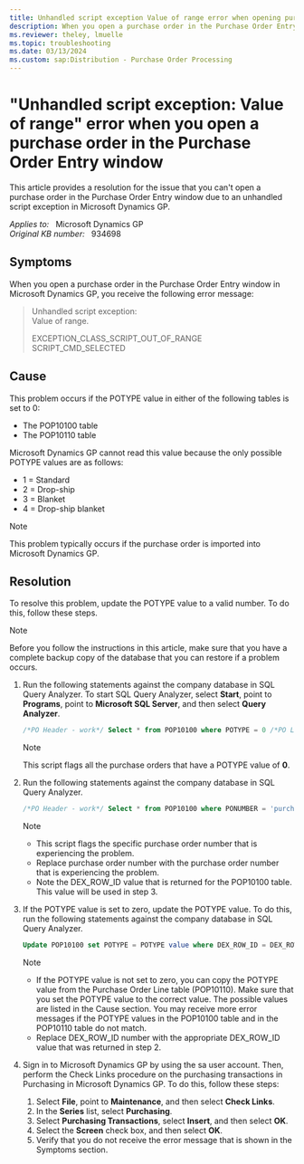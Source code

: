 ```yaml
---
title: Unhandled script exception Value of range error when opening purchase order in the Purchase Order Entry window
description: When you open a purchase order in the Purchase Order Entry window in Microsoft Dynamics GP, you receive an Unhandled script exception. Provides a resolution.
ms.reviewer: theley, lmuelle
ms.topic: troubleshooting
ms.date: 03/13/2024
ms.custom: sap:Distribution - Purchase Order Processing
---
```

# "Unhandled script exception: Value of range" error when you open a purchase order in the Purchase Order Entry window

This article provides a resolution for the issue that you can't open a purchase order in the Purchase Order Entry window due to an unhandled script exception in Microsoft Dynamics GP.

_Applies to:_ &nbsp; Microsoft Dynamics GP  
_Original KB number:_ &nbsp; 934698

## Symptoms

When you open a purchase order in the Purchase Order Entry window in Microsoft Dynamics GP, you receive the following error message:

> Unhandled script exception:  
Value of range.
>
> EXCEPTION_CLASS_SCRIPT_OUT_OF_RANGE  
SCRIPT_CMD_SELECTED

## Cause

This problem occurs if the POTYPE value in either of the following tables is set to 0:

- The POP10100 table
- The POP10110 table

Microsoft Dynamics GP cannot read this value because the only possible POTYPE values are as follows:

- 1 = Standard
- 2 = Drop-ship
- 3 = Blanket
- 4 = Drop-ship blanket

> [!NOTE]
> This problem typically occurs if the purchase order is imported into Microsoft Dynamics GP.

## Resolution

To resolve this problem, update the POTYPE value to a valid number. To do this, follow these steps.

> [!NOTE]
> Before you follow the instructions in this article, make sure that you have a complete backup copy of the database that you can restore if a problem occurs.

1. Run the following statements against the company database in SQL Query Analyzer. To start SQL Query Analyzer, select **Start**, point to **Programs**, point to **Microsoft SQL Server**, and then select **Query Analyzer**.

   ```sql
   /*PO Header - work*/ Select * from POP10100 where POTYPE = 0 /*PO Line - work */ Select * from POP10110 where POTYPE = 0
   ```

   > [!NOTE]
   > This script flags all the purchase orders that have a POTYPE value of **0**.

2. Run the following statements against the company database in SQL Query Analyzer.

   ```sql
   /*PO Header - work*/ Select * from POP10100 where PONUMBER = 'purchase order number' /*PO Line - work*/ Select * from POP10110 where PONUMBER = 'purchase order number'
   ```

   > [!NOTE]
   >
   > - This script flags the specific purchase order number that is experiencing the problem.
   > - Replace purchase order number with the purchase order number that is experiencing the problem.
   > - Note the DEX_ROW_ID value that is returned for the POP10100 table. This value will be used in step 3.

3. If the POTYPE value is set to zero, update the POTYPE value. To do this, run the following statements against the company database in SQL Query Analyzer.

   ```sql
   Update POP10100 set POTYPE = POTYPE value where DEX_ROW_ID = DEX_ROW_ID number
   ```

   > [!NOTE]
   >
   > - If the POTYPE value is not set to zero, you can copy the POTYPE value from the Purchase Order Line table (POP10110). Make sure that you set the POTYPE value to the correct value. The possible values are listed in the Cause section. You may receive more error messages if the POTYPE values in the POP10100 table and in the POP10110 table do not match.
   > - Replace DEX_ROW_ID number with the appropriate DEX_ROW_ID value that was returned in step 2.

4. Sign in to Microsoft Dynamics GP by using the sa user account. Then, perform the Check Links procedure on the purchasing transactions in Purchasing in Microsoft Dynamics GP. To do this, follow these steps:

    1. Select **File**, point to **Maintenance**, and then select **Check Links**.
    2. In the **Series** list, select **Purchasing**.
    3. Select **Purchasing Transactions**, select **Insert**, and then select **OK**.
    4. Select the **Screen** check box, and then select **OK**.
    5. Verify that you do not receive the error message that is shown in the Symptoms section.
